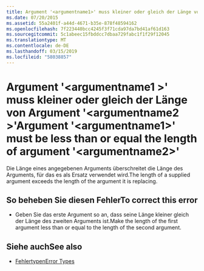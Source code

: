 ```yaml
---
title: Argument '<argumentname1>' muss kleiner oder gleich der Länge von Argument '<argumentname2>'
ms.date: 07/20/2015
ms.assetid: 55a2401f-a44d-4671-b35e-878f48594162
ms.openlocfilehash: 7f223440bcc4245f3f71cda97da7bd41af61d163
ms.sourcegitcommit: 5c1abeec15fbddcc7dbaa729fabc1f1f29f12045
ms.translationtype: MT
ms.contentlocale: de-DE
ms.lasthandoff: 03/15/2019
ms.locfileid: "58038857"
---
```

# <a name="argument-argumentname1-must-be-less-than-or-equal-the-length-of-argument-argumentname2"></a><span data-ttu-id="4aae6-102">Argument '\<argumentname1 >' muss kleiner oder gleich der Länge von Argument '\<argumentname2 >'</span><span class="sxs-lookup"><span data-stu-id="4aae6-102">Argument '\<argumentname1>' must be less than or equal the length of argument '\<argumentname2>'</span></span>
<span data-ttu-id="4aae6-103">Die Länge eines angegebenen Arguments überschreitet die Länge des Arguments, für das es als Ersatz verwendet wird.</span><span class="sxs-lookup"><span data-stu-id="4aae6-103">The length of a supplied argument exceeds the length of the argument it is replacing.</span></span>  
  
## <a name="to-correct-this-error"></a><span data-ttu-id="4aae6-104">So beheben Sie diesen Fehler</span><span class="sxs-lookup"><span data-stu-id="4aae6-104">To correct this error</span></span>  
  
-   <span data-ttu-id="4aae6-105">Geben Sie das erste Argument so an, dass seine Länge kleiner gleich der Länge des zweiten Arguments ist.</span><span class="sxs-lookup"><span data-stu-id="4aae6-105">Make the length of the first argument less than or equal to the length of the second argument.</span></span>  
  
## <a name="see-also"></a><span data-ttu-id="4aae6-106">Siehe auch</span><span class="sxs-lookup"><span data-stu-id="4aae6-106">See also</span></span>

- [<span data-ttu-id="4aae6-107">Fehlertypen</span><span class="sxs-lookup"><span data-stu-id="4aae6-107">Error Types</span></span>](../../visual-basic/programming-guide/language-features/error-types.md)
